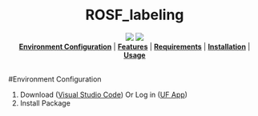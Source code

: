 
<h1 align="center">
  <br/>ROSF_labeling
</h1>



<div align="center">
  <a href="https://pypi.python.org/pypi/labelme"><img src="https://img.shields.io/pypi/v/labelme.svg"></a>
  <a href="https://pypi.org/project/labelme"><img src="https://img.shields.io/pypi/pyversions/labelme.svg"></a>

</div>

<div align="center">
  <a href="#Environment Configuration"><b>Environment Configuration</b></a> |
  <a href="#features"><b>Features</b></a> |
  <a href="#requirements"><b>Requirements</b></a> |
  <a href="#installation"><b>Installation</b></a> |
  <a href="#usage"><b>Usage</b></a>
  
</div>

<br/>

#Environment Configuration
1. Download ([Visual Studio Code](https://code.visualstudio.com/)) Or Log in ([UF App](https://login.apps.ufl.edu/logon/LogonPoint/tmindex.html))
2. Install Package
